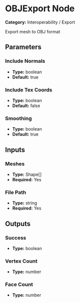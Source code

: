 
# OBJExport Node

**Category:** Interoperability / Export

Export mesh to OBJ format

## Parameters


### Include Normals
- **Type:** boolean
- **Default:** true





### Include Tex Coords
- **Type:** boolean
- **Default:** false





### Smoothing
- **Type:** boolean
- **Default:** true





## Inputs


### Meshes
- **Type:** Shape[]
- **Required:** Yes



### File Path
- **Type:** string
- **Required:** Yes



## Outputs


### Success
- **Type:** boolean



### Vertex Count
- **Type:** number



### Face Count
- **Type:** number




